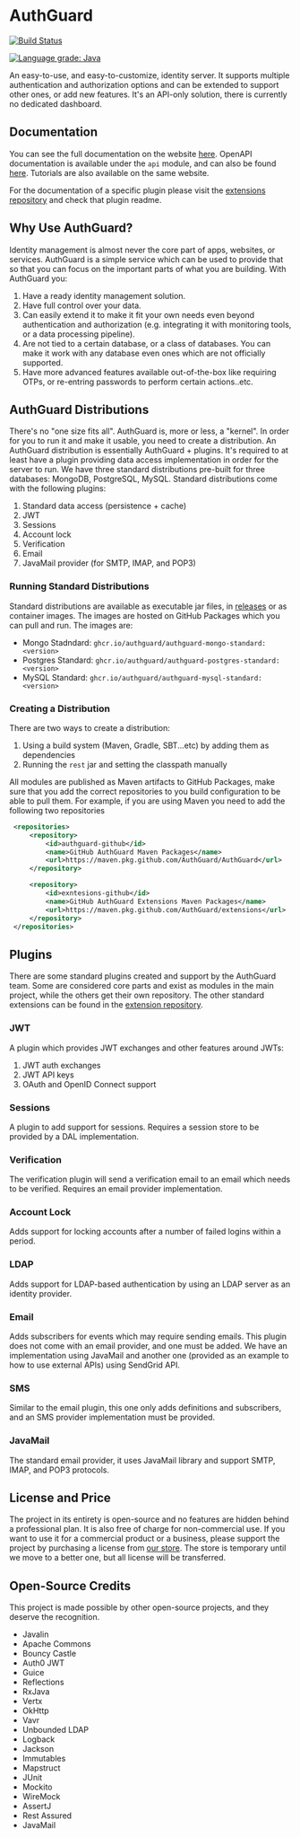 # AuthGuard

[![Build Status](https://travis-ci.com/AuthGuard/AuthGuard.svg?branch=master)](https://travis-ci.com/AuthGuard/AuthGuard)

[![Language grade: Java](https://img.shields.io/lgtm/grade/java/g/AuthGuard/AuthGuard.svg?logo=lgtm&logoWidth=18)](https://lgtm.com/projects/g/AuthGuard/AuthGuard/context:java)

An easy-to-use, and easy-to-customize, identity server. It supports multiple authentication and authorization options and 
can be extended to support other ones, or add new features. It's an API-only solution, there is currently 
no dedicated dashboard. 

## Documentation
You can see the full documentation on the website [here](https://authguard.github.io/). OpenAPI documentation is
available under the `api` module, and can also be found [here](https://authguard.github.io/). Tutorials are 
also available on the same website.

For the documentation of a specific plugin please visit the [extensions repository](https://github.com/AuthGuard/extensions) 
and check that plugin readme.

## Why Use AuthGuard?
Identity management is almost never the core part of apps, websites, or services. AuthGuard is a simple service which 
can be used to provide that so that you can focus on the important parts of what you are building. With AuthGuard you:
1. Have a ready identity management solution.
2. Have full control over your data.
3. Can easily extend it to make it fit your own needs even beyond authentication and authorization (e.g. integrating it 
   with monitoring tools, or a data processing pipeline).
4. Are not tied to a certain database, or a class of databases. You can make it work with any database even ones which 
   are not officially supported.
5. Have more advanced features available out-of-the-box like requiring OTPs, or re-entring passwords
   to perform certain actions..etc.
   
## AuthGuard Distributions
There's no "one size fits all". AuthGuard is, more or less, a "kernel". In order for you to run it and make it usable, 
you need to create a distribution. An AuthGuard distribution is essentially AuthGuard + plugins. It's required to at 
least have a plugin providing data access implementation in order for the server to run. We have three 
standard distributions pre-built for three databases: MongoDB, PostgreSQL, MySQL. Standard distributions 
come with the following plugins:
1. Standard data access (persistence + cache)
2. JWT
3. Sessions
4. Account lock
5. Verification
6. Email
7. JavaMail provider (for SMTP, IMAP, and POP3)

### Running Standard Distributions
Standard distributions are available as executable jar files, in [releases](https://github.com/AuthGuard/AuthGuard/releases) 
or as container images. The images are hosted on GitHub Packages which you can pull and run.
The images are:

* Mongo Stadndard: `ghcr.io/authguard/authguard-mongo-standard:<version>`
* Postgres Standard: `ghcr.io/authguard/authguard-postgres-standard:<version>`
* MySQL Standard: `ghcr.io/authguard/authguard-mysql-standard:<version>`


### Creating a Distribution
There are two ways to create a distribution:
1. Using a build system (Maven, Gradle, SBT...etc) by adding them as dependencies
2. Running the `rest` jar and setting the classpath manually

All modules are published as Maven artifacts to GitHub Packages, make sure that you add the 
correct repositories to you build configuration to be able to pull them. For example, 
if you are using Maven you need to add the following two repositories

```xml
 <repositories>
     <repository>
         <id>authguard-github</id>
         <name>GitHub AuthGuard Maven Packages</name>
         <url>https://maven.pkg.github.com/AuthGuard/AuthGuard</url>
     </repository>

     <repository>
         <id>exntesions-github</id>
         <name>GitHub AuthGuard Extensions Maven Packages</name>
         <url>https://maven.pkg.github.com/AuthGuard/extensions</url>
     </repository>
 </repositories>
```

## Plugins
There are some standard plugins created and support by the AuthGuard team. Some are considered core parts and exist as 
modules in the main project, while the others get their own repository. The other standard extensions can be found in 
the [extension repository](https://github.com/AuthGuard/extensions).

### JWT
A plugin which provides JWT exchanges and other features around JWTs:
1. JWT auth exchanges
2. JWT API keys
3. OAuth and OpenID Connect support

### Sessions
A plugin to add support for sessions. Requires a session store to be provided by a DAL implementation.

### Verification
The verification plugin will send a verification email to an email which needs to be verified. Requires an email provider 
implementation.

### Account Lock
Adds support for locking accounts after a number of failed logins within a period.

### LDAP 
Adds support for LDAP-based authentication by using an LDAP server as an identity provider.

### Email
Adds subscribers for events which may require sending emails. This plugin does not come with 
an email provider, and one must be added. We have an implementation using JavaMail and another 
one (provided as an example to how to use external APIs) using SendGrid API.

### SMS
Similar to the email plugin, this one only adds definitions and subscribers, and an SMS provider 
implementation must be provided.

### JavaMail
The standard email provider, it uses JavaMail library and support SMTP, IMAP, and POP3 protocols.

## License and Price
The project in its entirety is open-source and no features are hidden behind a professional 
plan. It is also free of charge for non-commercial use. If you want to use it for a commercial 
product or a business, please support the project by purchasing a license 
from [our store](https://www.nexblocks.com/portal/). The store is temporary until we move to 
a better one, but all license will be transferred.

## Open-Source Credits
This project is made possible by other open-source projects, and they deserve the recognition. 
* Javalin
* Apache Commons
* Bouncy Castle
* Auth0 JWT 
* Guice
* Reflections
* RxJava
* Vertx
* OkHttp
* Vavr
* Unbounded LDAP
* Logback
* Jackson
* Immutables
* Mapstruct
* JUnit
* Mockito
* WireMock
* AssertJ
* Rest Assured
* JavaMail
